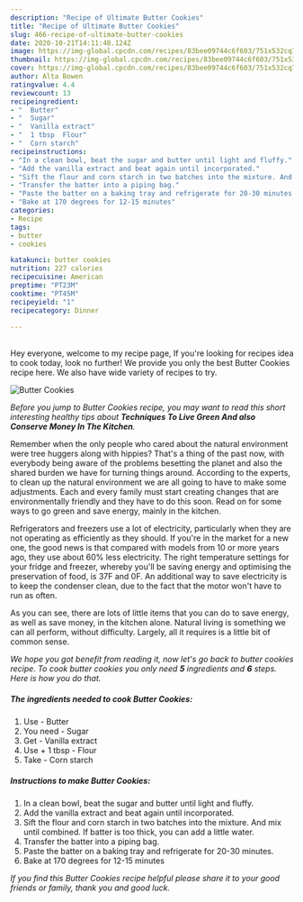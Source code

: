 ```yaml
---
description: "Recipe of Ultimate Butter Cookies"
title: "Recipe of Ultimate Butter Cookies"
slug: 466-recipe-of-ultimate-butter-cookies
date: 2020-10-21T14:11:48.124Z
image: https://img-global.cpcdn.com/recipes/83bee09744c6f603/751x532cq70/butter-cookies-recipe-main-photo.jpg
thumbnail: https://img-global.cpcdn.com/recipes/83bee09744c6f603/751x532cq70/butter-cookies-recipe-main-photo.jpg
cover: https://img-global.cpcdn.com/recipes/83bee09744c6f603/751x532cq70/butter-cookies-recipe-main-photo.jpg
author: Alta Bowen
ratingvalue: 4.4
reviewcount: 13
recipeingredient:
- "  Butter"
- "  Sugar"
- "  Vanilla extract"
- "  1 tbsp  Flour"
- "  Corn starch"
recipeinstructions:
- "In a clean bowl, beat the sugar and butter until light and fluffy."
- "Add the vanilla extract and beat again until incorporated."
- "Sift the flour and corn starch in two batches into the mixture. And mix until combined. If batter is too thick, you can add a little water."
- "Transfer the batter into a piping bag."
- "Paste the batter on a baking tray and refrigerate for 20-30 minutes."
- "Bake at 170 degrees for 12-15 minutes"
categories:
- Recipe
tags:
- butter
- cookies

katakunci: butter cookies 
nutrition: 227 calories
recipecuisine: American
preptime: "PT23M"
cooktime: "PT45M"
recipeyield: "1"
recipecategory: Dinner

---
```

<br>
Hey everyone, welcome to my recipe page, If you're looking for recipes idea to cook today, look no further! We provide you only the best Butter Cookies recipe here. We also have wide variety of recipes to try.
<br>


![Butter Cookies](https://img-global.cpcdn.com/recipes/83bee09744c6f603/751x532cq70/butter-cookies-recipe-main-photo.jpg)

<i>Before you jump to Butter Cookies recipe, you may want to read this short interesting healthy tips about 
<strong>Techniques To Live Green And also Conserve Money In The Kitchen</strong>.</i>
</br>

Remember when the only people who cared about the natural environment were tree huggers along with hippies? That's a thing of the past now, with everybody being aware of the problems besetting the planet and also the shared burden we have for turning things around. According to the experts, to clean up the natural environment we are all going to have to make some adjustments. Each and every family must start creating changes that are environmentally friendly and they have to do this soon. Read on for some ways to go green and save energy, mainly in the kitchen.

Refrigerators and freezers use a lot of electricity, particularly when they are not operating as efficiently as they should. If you're in the market for a new one, the good news is that compared with models from 10 or more years ago, they use about 60% less electricity. The right temperature settings for your fridge and freezer, whereby you'll be saving energy and optimising the preservation of food, is 37F and 0F. An additional way to save electricity is to keep the condenser clean, due to the fact that the motor won't have to run as often.

As you can see, there are lots of little items that you can do to save energy, as well as save money, in the kitchen alone. Natural living is something we can all perform, without difficulty. Largely, all it requires is a little bit of common sense.


<i>We hope you got benefit from reading it, now let's go back to butter cookies recipe. To cook butter cookies you only need <strong>5</strong> ingredients and <strong>6</strong> steps. Here is how you do that.
</i>

##### The ingredients needed to cook Butter Cookies:

1. Use  - Butter
1. You need  - Sugar
1. Get  - Vanilla extract
1. Use  + 1 tbsp - Flour
1. Take  - Corn starch


##### Instructions to make Butter Cookies:

1. In a clean bowl, beat the sugar and butter until light and fluffy.
1. Add the vanilla extract and beat again until incorporated.
1. Sift the flour and corn starch in two batches into the mixture. And mix until combined. If batter is too thick, you can add a little water.
1. Transfer the batter into a piping bag.
1. Paste the batter on a baking tray and refrigerate for 20-30 minutes.
1. Bake at 170 degrees for 12-15 minutes


<i>If you find this Butter Cookies recipe helpful please share it to your good friends or family, thank you and good luck.</i>
